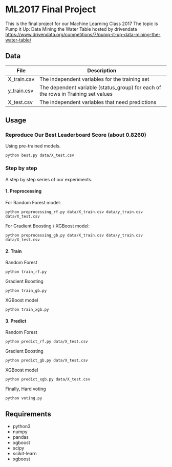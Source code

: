 # ML2017 Final Project
This is the final project for our Machine Learning Class 2017
The topic is Pump it Up: Data Mining the Water Table hosted by drivendata
https://www.drivendata.org/competitions/7/pump-it-up-data-mining-the-water-table/

## Data
|     File    |  Description | 
|-------------|-------------|
| X_train.csv | The independent variables for the training set |
| y_train.csv | The dependent variable (status_group) for each of the rows in Training set values | 
| X_test.csv  | The independent variables that need predictions |

## Usage

### Reproduce Our Best Leaderboard Score (about 0.8260)
Using pre-trained models.
```
python best.py data/X_test.csv
```

### Step by step
A step by step series of our experiments.
#### 1. Preprocessing
For Random Forest model:
```
python preprocessing_rf.py data/X_train.csv data/y_train.csv data/X_test.csv
```
For Gradient Boosting / XGBoost model:
```
python preprocessing_gb.py data/X_train.csv data/y_train.csv data/X_test.csv
```
#### 2. Train
Random Forest
```
python train_rf.py
```
Gradient Boosting
```
python train_gb.py
```
XGBoost model
```
python train_xgb.py
```

#### 3. Predict
Random Forest
```
python predict_rf.py data/X_test.csv
```
Gradient Boosting
```
python predict_gb.py data/X_test.csv
```
XGBoost model
```
python predict_xgb.py data/X_test.csv
```
Finally, Hard voting
```
python voting.py
```

## Requirements
* python3
* numpy
* pandas
* xgboost
* scipy
* scikit-learn
* xgboost
